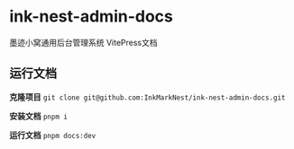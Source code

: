 # ink-nest-admin-docs

墨迹小窝通用后台管理系统 VitePress文档

## 运行文档

**克隆项目**
`git clone git@github.com:InkMarkNest/ink-nest-admin-docs.git`

**安装文档**
`pnpm i`

**运行文档**
`pnpm docs:dev`
